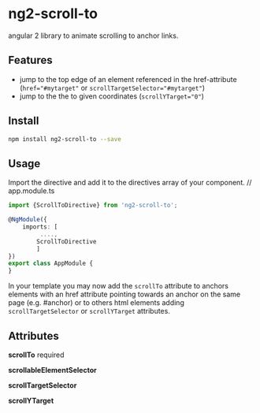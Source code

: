 # ng2-scroll-to
angular 2 library to animate scrolling to anchor links.

## Features
- jump to the top edge of an element referenced in the href-attribute (`href="#mytarget"` or `scrollTargetSelector="#mytarget"`)
- jump to the the to given coordinates (`scrollYTarget="0"`)

## Install
```sh
npm install ng2-scroll-to --save
```
## Usage
Import the directive and add it to the directives array of your component. 
// app.module.ts


```typescript
import {ScrollToDirective} from 'ng2-scroll-to';

@NgModule({
    imports: [
         ....,
        ScrollToDirective
        ]
})
export class AppModule {
}
```
In your template you may now add the `scrollTo` attribute to anchors elements with an href attribute pointing towards an anchor on the same page (e.g. #anchor) or to others html elements adding `scrollTargetSelector` or `scrollYTarget` attributes.

## Attributes

**scrollTo** required

**scrollableElementSelector** 

**scrollTargetSelector**

**scrollYTarget**
